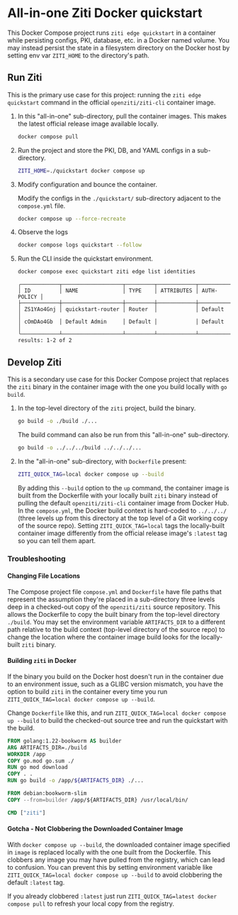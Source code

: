 # All-in-one Ziti Docker quickstart

This Docker Compose project runs `ziti edge quickstart` in a container while persisting configs, PKI, database, etc. in
a Docker named volume. You may instead persist the state in a filesystem directory on the Docker host by setting env var
`ZITI_HOME` to the directory's path.

## Run Ziti

This is the primary use case for this project: running the `ziti edge quickstart` command in the official
`openziti/ziti-cli` container image.

1. In this "all-in-one" sub-directory, pull the container images. This makes the latest official release image available
   locally.

    ```bash
    docker compose pull
    ```

2. Run the project and store the PKI, DB, and YAML configs in a sub-directory.

    ```bash
    ZITI_HOME=./quickstart docker compose up
    ```

3. Modify configuration and bounce the container.

    Modify the configs in the `./quickstart/` sub-directory adjacent to the `compose.yml` file.

    ```bash
    docker compose up --force-recreate
    ```

4. Observe the logs

    ```bash
    docker compose logs quickstart --follow
    ```

5. Run the CLI inside the quickstart environment.

    ```bash
    docker compose exec quickstart ziti edge list identities
    ```

    ```buttonless title="Output"
    ╭────────────┬───────────────────┬─────────┬────────────┬─────────────╮
    │ ID         │ NAME              │ TYPE    │ ATTRIBUTES │ AUTH-POLICY │
    ├────────────┼───────────────────┼─────────┼────────────┼─────────────┤
    │ ZS1YAo4Gnj │ quickstart-router │ Router  │            │ Default     │
    │ cOmDAo4Gb  │ Default Admin     │ Default │            │ Default     │
    ╰────────────┴───────────────────┴─────────┴────────────┴─────────────╯
    results: 1-2 of 2
    ```

## Develop Ziti

This is a secondary use case for this Docker Compose project that replaces the `ziti` binary in the container image with
the one you build locally with `go build`.

1. In the top-level directory of the `ziti` project, build the binary.

    ```bash
    go build -o ./build ./...
    ```

    The build command can also be run from this "all-in-one" sub-directory.

    ```bash
    go build -o ../../../build ../../../...
    ```

2. In the "all-in-one" sub-directory, with `Dockerfile` present:

    ```bash
    ZITI_QUICK_TAG=local docker compose up --build
    ```

    By adding this `--build` option to the `up` command, the container image is built from the Dockerfile with your
    locally built `ziti` binary instead of pulling the default `openziti/ziti-cli` container image from Docker Hub. In
    the `compose.yml`, the Docker build context is hard-coded to `../../../` (three levels up from this directory at the
    top level of a Git working copy of the source repo). Setting `ZITI_QUICK_TAG=local` tags the locally-built container
    image differently from the official release image's `:latest` tag so you can tell them apart.

### Troubleshooting

#### Changing File Locations

The Compose project file `compose.yml` and `Dockerfile` have file paths that represent the assumption they're placed in
a sub-directory three levels deep in a checked-out copy of the `openziti/ziti` source repository. This allows the
Dockerfile to copy the built binary from the top-level directory `./build`. You may set the environment variable
`ARTIFACTS_DIR` to a different path relative to the build context (top-level directory of the source repo) to change the
location where the container image build looks for the locally-built `ziti` binary.

#### Building `ziti` in Docker

If the binary you build on the Docker host doesn't run in the container due to an environment issue, such as a GLIBC
version mismatch, you have the option to build `ziti` in the container every time you run
`ZITI_QUICK_TAG=local docker compose up --build`.

Change `Dockerfile` like this, and run `ZITI_QUICK_TAG=local docker compose up --build` to build the
checked-out source tree and run the quickstart with the build.

```dockerfile
FROM golang:1.22-bookworm AS builder
ARG ARTIFACTS_DIR=./build
WORKDIR /app
COPY go.mod go.sum ./
RUN go mod download
COPY . .
RUN go build -o /app/${ARTIFACTS_DIR} ./...

FROM debian:bookworm-slim
COPY --from=builder /app/${ARTIFACTS_DIR} /usr/local/bin/

CMD ["ziti"]
```

#### Gotcha - Not Clobbering the Downloaded Container Image

With `docker compose up --build`, the downloaded container image specified in `image` is replaced locally with the one
built from the Dockerfile.  This clobbers any image you may have pulled from the registry, which can lead to confusion.
You can prevent this by setting environment variable like `ZITI_QUICK_TAG=local docker compose up --build` to avoid
clobbering the default `:latest` tag.

If you already clobbered `:latest` just run `ZITI_QUICK_TAG=latest docker compose pull` to refresh your local copy from
the registry.
